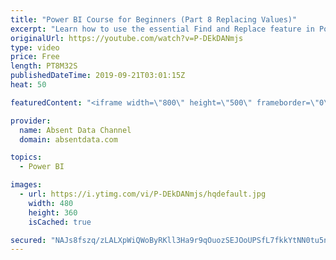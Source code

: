 ```yaml
---
title: "Power BI Course for Beginners (Part 8 Replacing Values)"
excerpt: "Learn how to use the essential Find and Replace feature in Power BI."
originalUrl: https://youtube.com/watch?v=P-DEkDANmjs
type: video
price: Free
length: PT8M32S
publishedDateTime: 2019-09-21T03:01:15Z
heat: 50

featuredContent: "<iframe width=\"800\" height=\"500\" frameborder=\"0\" src=\"https://www.youtube.com/embed/P-DEkDANmjs\" allow=\"accelerometer; autoplay; encrypted-media; gyroscope; picture-in-picture\" allowfullscreen></iframe>"

provider:
  name: Absent Data Channel
  domain: absentdata.com

topics:
  - Power BI

images:
  - url: https://i.ytimg.com/vi/P-DEkDANmjs/hqdefault.jpg
    width: 480
    height: 360
    isCached: true

secured: "NAJs8fszq/zLALXpWiQWoByRKll3Ha9r9qOuozSEJOoUPSfL7fkkYtNN0tu5nAHZi/w2RPFP17oNUDaFc8PyH5vuVKL1aDiJW6JueJiu90cvRlt2F+bxkfGGH+mHcx5LFaRfsV/y1v4VWlmEn9O2RwE9kc/06bvYSsKi3PErlCTXr/2DINYdV0OdcwX9yvwXwrLTWz21C/L1qY3rBvghGcnXawYQIJymUe8/ji4QlIhIOjECsmET/txm6kEVdoPp0QVZ9efVyP+OCh/0KPkQK+8T52BZIO+UPpRA7b5MVUvcvMwgTj93Ea0AsvsGiEg+JFOUedn0O1PpeBuGVWpnU8sFL+ajARESOtpekaUr3PEp0dJxYPRGXRVp401xqh2xn2xaF3TVU93Q3JOWHtJxxU6jfgQ+NuPdIlZL9cUuero=;adEp8P/3uzoyIVcLWA8Sbg=="
---
```


